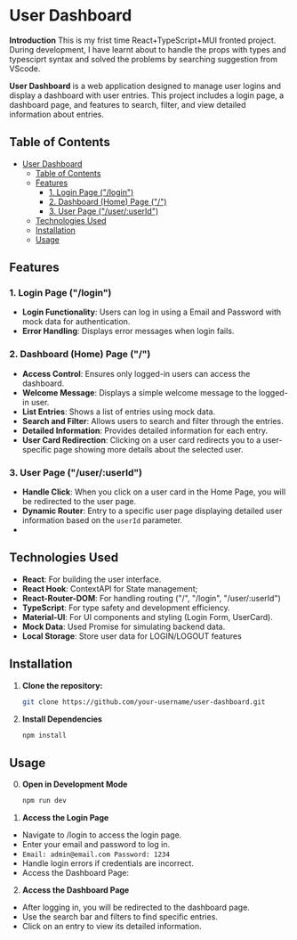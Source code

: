 # User Dashboard

**Introduction** This is my frist time React+TypeScript+MUI fronted project. During development, I have learnt about to handle the props with types and typesciprt syntax and solved the problems by searching suggestion from VScode.

**User Dashboard** is a web application designed to manage user logins and display a dashboard with user entries. This project includes a login page, a dashboard page, and features to search, filter, and view detailed information about entries.

## Table of Contents

- [User Dashboard](#user-dashboard)
  - [Table of Contents](#table-of-contents)
  - [Features](#features)
    - [1. Login Page ("/login")](#1-login-page-login)
    - [2. Dashboard (Home) Page ("/")](#2-dashboard-home-page-)
    - [3. User Page ("/user/:userId")](#3-user-page-useruserid)
  - [Technologies Used](#technologies-used)
  - [Installation](#installation)
  - [Usage](#usage)

## Features

### 1. Login Page ("/login")

- **Login Functionality**: Users can log in using a Email and Password with mock data for authentication.
- **Error Handling**: Displays error messages when login fails.

### 2. Dashboard (Home) Page ("/")

- **Access Control**: Ensures only logged-in users can access the dashboard.
- **Welcome Message**: Displays a simple welcome message to the logged-in user.
- **List Entries**: Shows a list of entries using mock data.
- **Search and Filter**: Allows users to search and filter through the entries.
- **Detailed Information**: Provides detailed information for each entry.
- **User Card Redirection**: Clicking on a user card redirects you to a user-specific page showing more details about the selected user.

### 3. User Page ("/user/:userId")

- **Handle Click**: When you click on a user card in the Home Page, you will be redirected to the user page.
- **Dynamic Router**: Entry to a specific user page displaying detailed user information based on the `userId` parameter.
-

## Technologies Used

- **React**: For building the user interface.
- **React Hook**: ContextAPI for State management;
- **React-Router-DOM**: For handling routing ("/", "/login", "/user/:userId")
- **TypeScript**: For type safety and development efficiency.
- **Material-UI**: For UI components and styling (Login Form, UserCard).
- **Mock Data**: Used Promise for simulating backend data.
- **Local Storage**: Store user data for LOGIN/LOGOUT features

## Installation

1. **Clone the repository:**

   ```bash
   git clone https://github.com/your-username/user-dashboard.git
   ```

2. **Install Dependencies**
   ```bash
   npm install
   ```

## Usage

0. **Open in Development Mode**

   ```bash
   npm run dev
   ```

1. **Access the Login Page**

- Navigate to /login to access the login page.
- Enter your email and password to log in.
- `Email: admin@email.com Password: 1234`
- Handle login errors if credentials are incorrect.
- Access the Dashboard Page:

2. **Access the Dashboard Page**

- After logging in, you will be redirected to the dashboard page.
- Use the search bar and filters to find specific entries.
- Click on an entry to view its detailed information.
